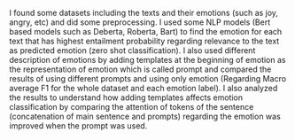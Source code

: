 I found some datasets including the texts and their emotions (such as joy, angry, etc) and did some preprocessing. I used some NLP models (Bert based models such as Deberta, Roberta, Bart) to find the emotion for each text that has highest entailment probability regarding relevance to the text as predicted emotion (zero shot classification). I also used different description of emotions by adding templates at the beginning of emotion as the representation of emotion which is called prompt and compared the results of using different prompts and using only emotion (Regarding Macro average F1 for the whole dataset and each emotion label). I also analyzed the results to understand how adding templates affects emotion classification by comparing the attention of tokens of the sentence (concatenation of main sentence and prompts) regarding the emotion was improved when the prompt was used.   

